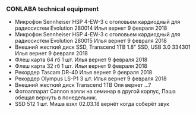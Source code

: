 ### CONLABA technical equipment

* Микрофон Sennheiser HSP 4-EW-3 с оголовьем кардиодный для радиосистем Evolution    280014 Илья вернет 9 февраля 2018
* Микрофон Sennheiser HSP 4-EW-3 с оголовьем кардиодный для радиосистем Evolution    280015 Илья вернет 9 февраля 2018
* Внешний жесткий диск SSD, Transcend 1TB 1.8" SSD, USB 3.0 334301 Илья вернет 9 февраля 2018
* Флеш карта 64 гб 1 шт. Илья вернет 9 февраля 2018
* Флеш карта 32 гб 1 шт. Илья вернет 9 февраля 2018
* Рекордер Tascam DR-40 Илья вернет 9 февраля 2018
* Рекордер Olympus LS-P1 3 шт. Илья вернет 9 февраля 2018
* Внешний жесткий диск Transcend 1TB Оля вернет ...?
* Фотоаппарат Cannon взяли на семинар в другой корпус, Паша обещал вернуть в понедельник.
* SSD 512 1 шт.  Миша взял 02.03.18 вернёт когда соберёт звук
